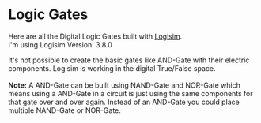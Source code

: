 # Logic Gates

Here are all the Digital Logic Gates built with [Logisim](https://github.com/logisim-evolution/logisim-evolution). <br>
I'm using Logisim Version: 3.8.0

It's not possible to create the basic gates like AND-Gate with their electric components. Logisim is working in the digital True/False space. <br><br>
**Note:** A AND-Gate can be built using NAND-Gate and NOR-Gate which means using a AND-Gate in a circuit is just using the same components for that gate over and over again. Instead of an AND-Gate you could place multiple NAND-Gate or NOR-Gate.
